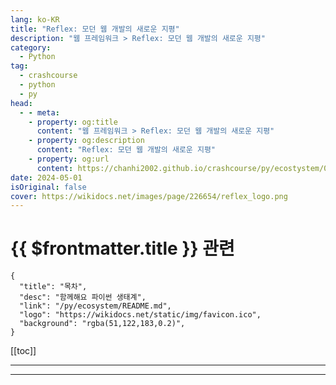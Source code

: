 ```yaml
---
lang: ko-KR
title: "Reflex: 모던 웹 개발의 새로운 지평"
description: "웹 프레임워크 > Reflex: 모던 웹 개발의 새로운 지평"
category:
  - Python
tag: 
  - crashcourse
  - python
  - py
head:
  - - meta:
    - property: og:title
      content: "웹 프레임워크 > Reflex: 모던 웹 개발의 새로운 지평"
    - property: og:description
      content: "Reflex: 모던 웹 개발의 새로운 지평"
    - property: og:url
      content: https://chanhi2002.github.io/crashcourse/py/ecostystem/06/web-framework/reflex.html
date: 2024-05-01
isOriginal: false
cover: https://wikidocs.net/images/page/226654/reflex_logo.png
---
```


# {{ $frontmatter.title }} 관련

```component VPCard
{
  "title": "목차",
  "desc": "함께해요 파이썬 생태계",
  "link": "/py/ecosystem/README.md",
  "logo": "https://wikidocs.net/static/img/favicon.ico",
  "background": "rgba(51,122,183,0.2)",
}
```

[[toc]]

---

<SiteInfo
  name="Reflex: 모던 웹 개발의 새로운 지평 | WikiDocs"
  desc="함께해요 파이썬 생태계"
  url="https://wikidocs.net/226654"
  logo="https://wikidocs.net/static/img/favicon.ico"
  preview="https://wikidocs.net/images/page/226654/reflex_logo.png"/>

<!-- TODO: 작성 -->

---

<TagLinks />